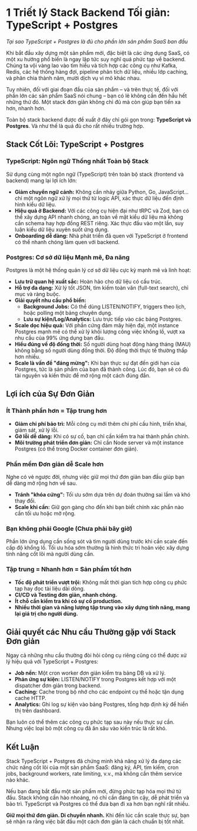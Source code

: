 
# 1 Triết lý Stack Backend Tối giản: TypeScript + Postgres

*Tại sao TypeScript + Postgres là đủ cho phần lớn sản phẩm SaaS ban đầu*

Khi bắt đầu xây dựng một sản phẩm mới, đặc biệt là các ứng dụng SaaS, có một xu hướng phổ biến là ngay lập tức suy nghĩ quá phức tạp về backend. Chúng ta vội vàng lao vào tìm hiểu và tích hợp các công cụ như Kafka, Redis, các hệ thống hàng đợi, pipeline phân tích dữ liệu, nhiều lớp caching, và phân chia thành năm, mười dịch vụ vi mô khác nhau.

Tuy nhiên, đối với giai đoạn đầu của sản phẩm – và trên thực tế, đối với phần lớn các sản phẩm SaaS nói chung – bạn có lẽ không cần đến hầu hết những thứ đó. Một stack đơn giản không chỉ đủ mà còn giúp bạn tiến xa hơn, nhanh hơn.

Toàn bộ stack backend được đề xuất ở đây chỉ gói gọn trong: **TypeScript và Postgres**. Và như thế là quá đủ cho rất nhiều trường hợp.

## Stack Cốt Lõi: TypeScript + Postgres

### TypeScript: Ngôn ngữ Thống nhất Toàn bộ Stack

Sử dụng cùng một ngôn ngữ (TypeScript) trên toàn bộ stack (frontend và backend) mang lại lợi ích lớn:

*   **Giảm chuyển ngữ cảnh:** Không cần nhảy giữa Python, Go, JavaScript... chỉ một ngôn ngữ xử lý mọi thứ từ logic API, xác thực dữ liệu đến định hình kiểu dữ liệu.
*   **Hiệu quả ở Backend:** Với các công cụ hiện đại như tRPC và Zod, bạn có thể xây dựng API nhanh chóng, an toàn về mặt kiểu dữ liệu mà không cần schema hay hợp đồng REST riêng. Xác thực đầu vào một lần, suy luận kiểu dữ liệu xuyên suốt ứng dụng.
*   **Onboarding dễ dàng:** Nhà phát triển đã quen với TypeScript ở frontend có thể nhanh chóng làm quen với backend.

### Postgres: Cơ sở dữ liệu Mạnh mẽ, Đa năng

Postgres là một hệ thống quản lý cơ sở dữ liệu cực kỳ mạnh mẽ và linh hoạt:

*   **Lưu trữ quan hệ xuất sắc:** Hoàn hảo cho dữ liệu có cấu trúc.
*   **Hỗ trợ đa dạng:** Xử lý tốt JSON, tìm kiếm toàn văn (full-text search), chỉ mục và ràng buộc.
*   **Giải quyết nhu cầu phổ biến:**
    *   **Background Jobs:** Có thể dùng LISTEN/NOTIFY, triggers theo lịch, hoặc polling một bảng chuyên dụng.
    *   **Lưu sự kiện/Log/Analytics:** Lưu trực tiếp vào các bảng Postgres.
*   **Scale dọc hiệu quả:** Với phần cứng đám mây hiện đại, một instance Postgres mạnh mẽ có thể xử lý khối lượng công việc khổng lồ, vượt xa nhu cầu của 99% ứng dụng ban đầu.
*   **Hiểu đúng về độ đồng thời:** Số người dùng hoạt động hàng tháng (MAU) không bằng số người dùng đồng thời. Độ đồng thời thực tế thường thấp hơn nhiều.
*   **Scale là vấn đề "đáng mừng":** Khi bạn thực sự đạt đến giới hạn của Postgres, tức là sản phẩm của bạn đã thành công. Lúc đó, bạn sẽ có đủ tài nguyên và kiến thức để mở rộng một cách đúng đắn.

## Lợi ích của Sự Đơn Giản

### Ít Thành phần hơn = Tập trung hơn

*   **Giảm chi phí bảo trì:** Mỗi công cụ mới thêm chi phí cấu hình, triển khai, giám sát, xử lý lỗi.
*   **Gỡ lỗi dễ dàng:** Khi có sự cố, bạn chỉ cần kiểm tra hai thành phần chính.
*   **Môi trường phát triển đơn giản:** Chỉ cần Node server và một instance Postgres (có thể trong Docker container đơn giản).

### Phần mềm Đơn giản dễ Scale hơn

Nghe có vẻ ngược đời, nhưng việc giữ mọi thứ đơn giản ban đầu giúp bạn dễ dàng mở rộng hơn về sau.

*   **Tránh "khóa cứng":** Tối ưu sớm dựa trên dự đoán thường sai lầm và khó thay đổi.
*   **Scale khi cần:** Giữ gọn gàng cho đến khi bạn biết chính xác phần nào cần tối ưu hoặc mở rộng.

### Bạn không phải Google (Chưa phải bây giờ)

Phần lớn ứng dụng cần sống sót và tìm người dùng trước khi cần scale đến cấp độ khổng lồ. Tối ưu hóa sớm thường là hình thức trì hoãn việc xây dựng tính năng cốt lõi mà người dùng cần.

### Tập trung = Nhanh hơn = Sản phẩm tốt hơn

*   **Tốc độ phát triển vượt trội:** Không mất thời gian tích hợp công cụ phức tạp hay đọc tài liệu dài dòng.
*   **CI/CD và Testing đơn giản, nhanh chóng.**
*   **Ít chỗ cần kiểm tra khi có sự cố production.**
*   **Nhiều thời gian và năng lượng tập trung vào xây dựng tính năng, mang lại giá trị cho người dùng.**

## Giải quyết các Nhu cầu Thường gặp với Stack Đơn giản

Ngay cả những nhu cầu thường đòi hỏi công cụ riêng cũng có thể được xử lý hiệu quả với TypeScript + Postgres:

*   **Job nền:** Một cron worker đơn giản kiểm tra bảng DB và xử lý.
*   **Phản ứng sự kiện:** LISTEN/NOTIFY trong Postgres kết hợp với một dispatcher đơn giản trong backend.
*   **Caching:** Cache trong bộ nhớ cho các endpoint cụ thể hoặc tận dụng cache HTTP.
*   **Analytics:** Ghi log sự kiện vào bảng Postgres, tổng hợp định kỳ để hiển thị trên dashboard.

Bạn luôn có thể thêm các công cụ phức tạp sau này nếu thực sự cần. Nhưng việc loại bỏ một công cụ đã ăn sâu vào kiến trúc là rất khó.

## Kết Luận

Stack TypeScript + Postgres đã chứng minh khả năng xử lý đa dạng các chức năng cốt lõi của một sản phẩm SaaS: đăng ký, API, tìm kiếm, cron jobs, background workers, rate limiting, v.v., mà không cần thêm service nào khác.

Nếu bạn đang bắt đầu một sản phẩm mới, đừng phức tạp hóa mọi thứ từ đầu. Stack không cần hào nhoáng, nó chỉ cần đáng tin cậy, dễ phát triển và bảo trì. TypeScript và Postgres có thể đưa bạn đi xa hơn bạn nghĩ rất nhiều.

**Giữ mọi thứ đơn giản. Di chuyển nhanh.** Khi đến lúc cần scale thực sự, bạn sẽ nhận ra rằng việc bắt đầu một cách đơn giản là cách chuẩn bị tốt nhất.
